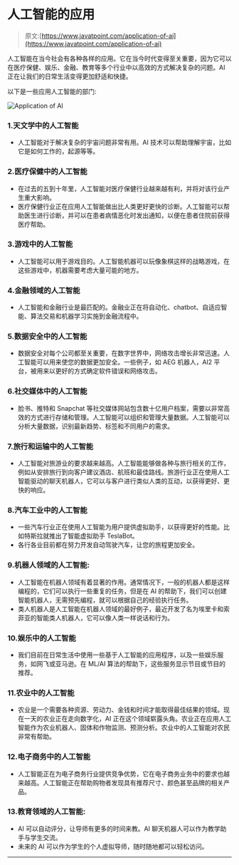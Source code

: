 # 人工智能的应用

> 原文:[https://www.javatpoint.com/application-of-ai](https://www.javatpoint.com/application-of-ai)

人工智能在当今社会有各种各样的应用。它在当今时代变得至关重要，因为它可以在医疗保健、娱乐、金融、教育等多个行业中以高效的方式解决复杂的问题。AI 正在让我们的日常生活变得更加舒适和快捷。

以下是一些应用人工智能的部门:

![Application of AI](../Images/fef58e62c1205ded6d9cefc03d4c4f08.png)

### 1.天文学中的人工智能

*   人工智能对于解决复杂的宇宙问题非常有用。AI 技术可以帮助理解宇宙，比如它是如何工作的，起源等等。

### 2.医疗保健中的人工智能

*   在过去的五到十年里，人工智能对医疗保健行业越来越有利，并将对该行业产生重大影响。
*   医疗保健行业正在应用人工智能做出比人类更好更快的诊断。人工智能可以帮助医生进行诊断，并可以在患者病情恶化时发出通知，以便在患者住院前获得医疗帮助。

### 3.游戏中的人工智能

*   人工智能可以用于游戏目的。人工智能机器可以玩像象棋这样的战略游戏，在这些游戏中，机器需要考虑大量可能的地方。

### 4.金融领域的人工智能

*   人工智能和金融行业是最匹配的。金融业正在将自动化、chatbot、自适应智能、算法交易和机器学习实施到金融流程中。

### 5.数据安全中的人工智能

*   数据安全对每个公司都至关重要，在数字世界中，网络攻击增长非常迅速。人工智能可以用来使您的数据更加安全。一些例子，如 AEG 机器人，AI2 平台，被用来以更好的方式确定软件错误和网络攻击。

### 6.社交媒体中的人工智能

*   脸书、推特和 Snapchat 等社交媒体网站包含数十亿用户档案，需要以非常高效的方式进行存储和管理。人工智能可以组织和管理大量数据。人工智能可以分析大量数据，识别最新趋势、标签和不同用户的需求。

### 7.旅行和运输中的人工智能

*   人工智能对旅游业的要求越来越高。人工智能能够做各种与旅行相关的工作，例如从安排旅行到向客户建议酒店、航班和最佳路线。旅游行业正在使用人工智能驱动的聊天机器人，它可以与客户进行类似人类的互动，以获得更好、更快的响应。

### 8.汽车工业中的人工智能

*   一些汽车行业正在使用人工智能为用户提供虚拟助手，以获得更好的性能。比如特斯拉就推出了智能虚拟助手 TeslaBot。
*   各行各业目前都在努力开发自动驾驶汽车，让您的旅程更加安全。

### 9.机器人领域的人工智能:

*   人工智能在机器人领域有着显著的作用。通常情况下，一般的机器人都是这样编程的，它们可以执行一些重复的任务，但是在 AI 的帮助下，我们可以创建智能机器人，无需预先编程，就可以根据自己的经验执行任务。
*   类人机器人是人工智能在机器人领域的最好例子，最近开发了名为埃里卡和索菲亚的智能类人机器人，它可以像人类一样说话和行为。

### 10.娱乐中的人工智能

*   我们目前在日常生活中使用一些基于人工智能的应用程序，以及一些娱乐服务，如网飞或亚马逊。在 ML/AI 算法的帮助下，这些服务显示节目或节目的推荐。

### 11.农业中的人工智能

*   农业是一个需要各种资源、劳动力、金钱和时间才能取得最佳结果的领域。现在一天的农业正在走向数字化，AI 正在这个领域崭露头角。农业正在应用人工智能作为农业机器人、固体和作物监测、预测分析。农业中的人工智能对农民非常有帮助。

### 12.电子商务中的人工智能

*   人工智能正在为电子商务行业提供竞争优势，它在电子商务业务中的要求也越来越高。人工智能正在帮助购物者发现具有推荐尺寸、颜色甚至品牌的相关产品。

### 13.教育领域的人工智能:

*   AI 可以自动评分，让导师有更多的时间来教。AI 聊天机器人可以作为教学助手与学生交流。
*   未来的 AI 可以作为学生的个人虚拟导师，随时随地都可以轻松访问。

* * *